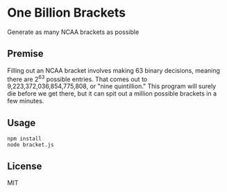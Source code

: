 # One Billion Brackets

Generate as many NCAA brackets as possible

## Premise

Filling out an NCAA bracket involves making 63 binary decisions, meaning there are 2<sup>63</sup> possible entries. That comes out to 9,223,372,036,854,775,808, or "nine quintillion." This program will surely die before we get there, but it can spit out a million possible brackets in a few minutes.

## Usage

	npm install
	node bracket.js



## License
MIT


